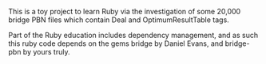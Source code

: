 This is a toy project to learn Ruby via the investigation of some 20,000 bridge PBN files
which contain Deal and OptimumResultTable tags.

Part of the Ruby education includes dependency management, and as such this ruby code depends
on the gems bridge by Daniel Evans, and bridge-pbn by yours truly.

